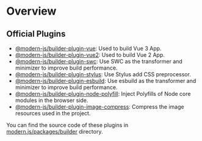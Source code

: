 # Overview

## Official Plugins

- [@modern-js/builder-plugin-vue](/plugins/plugin-vue.html): Used to build Vue 3 App.
- [@modern-js/builder-plugin-vue2](/plugins/plugin-vue2.html): Used to build Vue 2 App.
- [@modern-js/builder-plugin-swc](/plugins/plugin-swc.html): Use SWC as the transformer and minimizer to improve build performance.
- [@modern-js/builder-plugin-stylus](/plugins/plugin-stylus.html): Use Stylus add CSS preprocessor.
- [@modern-js/builder-plugin-esbuild](/plugins/plugin-esbuild.html): Use esbuild as the transformer and minimizer to improve build performance.
- [@modern-js/builder-plugin-node-polyfill](/plugins/plugin-node-polyfill.html): Inject Polyfills of Node core modules in the browser side.
- [@modern-js/builder-plugin-image-compress](/plugins/plugin-image-compress.html): Compress the image resources used in the project.

You can find the source code of these plugins in [modern.js/packages/builder](https://github.com/web-infra-dev/modern.js/tree/main/packages/builder) directory.
